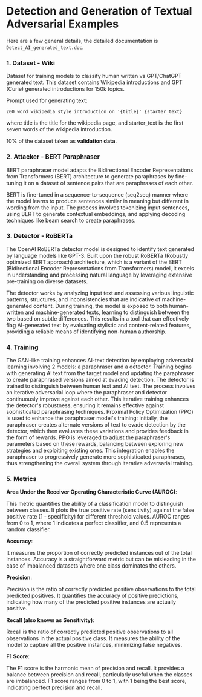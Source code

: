 # Detection and Generation of Textual Adversarial Examples 

Here are a few general details, the detailed documentation is `Detect_AI_generated_text.doc`.

### 1. Dataset - Wiki

Dataset for training models to classify human written vs GPT/ChatGPT generated text. This dataset contains Wikipedia introductions and GPT (Curie) generated introductions for 150k topics.

Prompt used for generating text:

`200 word wikipedia style introduction on '{title}'
{starter_text}`

where title is the title for the wikipedia page, and starter_text is the first seven words of the wikipedia introduction.

10% of the dataset taken as <b>validation data</b>.


### 2. Attacker - BERT Paraphraser

BERT paraphraser model adapts the Bidirectional Encoder Representations from Transformers (BERT) architecture to generate paraphrases by fine-tuning it on a dataset of sentence pairs that are paraphrases of each other.

BERT is fine-tuned in a sequence-to-sequence (seq2seq) manner where the model learns to produce sentences similar in meaning but different in wording from the input. The process involves tokenizing input sentences, using BERT to generate contextual embeddings, and applying decoding techniques like beam search to create paraphrases. 

### 3. Detector - RoBERTa 

The OpenAI RoBERTa detector model is designed to identify text generated by language models like GPT-3. Built upon the robust RoBERTa (Robustly optimized BERT approach) architecture, which is a variant of the BERT (Bidirectional Encoder Representations from Transformers) model, it excels in understanding and processing natural language by leveraging extensive pre-training on diverse datasets. 

The detector works by analyzing input text and assessing various linguistic patterns, structures, and inconsistencies that are indicative of machine-generated content. During training, the model is exposed to both human-written and machine-generated texts, learning to distinguish between the two based on subtle differences. This results in a tool that can effectively flag AI-generated text by evaluating stylistic and content-related features, providing a reliable means of identifying non-human authorship.

### 4. Training

The GAN-like training enhances AI-text detection by employing adversarial learning involving 2 models: a paraphraser and a detector. Training begins with generating AI text from the target model and updating the paraphraser to create paraphrased versions aimed at evading detection. The detector is trained to distinguish between human text and AI text. The process involves an iterative adversarial loop where the paraphraser and detector continuously improve against each other. This iterative training enhances the detector's robustness, ensuring it remains effective against sophisticated paraphrasing techniques​. Proximal Policy Optimization (PPO) is used to enhance the paraphraser model's training: initially, the paraphraser creates alternate versions of text to evade detection by the detector, which then evaluates these variations and provides feedback in the form of rewards. PPO is leveraged to adjust the paraphraser's parameters based on these rewards, balancing between exploring new strategies and exploiting existing ones. This integration enables the paraphraser to progressively generate more sophisticated paraphrases, thus strengthening the overall system through iterative adversarial training.

### 5. Metrics

<b>Area Under the Receiver Operating Characteristic Curve (AUROC)</b>:

This metric quantifies the ability of a classification model to distinguish between classes.
It plots the true positive rate (sensitivity) against the false positive rate (1 - specificity) for different threshold values.
AUROC ranges from 0 to 1, where 1 indicates a perfect classifier, and 0.5 represents a random classifier.


<b>Accuracy</b>:

It measures the proportion of correctly predicted instances out of the total instances.
Accuracy is a straightforward metric but can be misleading in the case of imbalanced datasets where one class dominates the others.


<b>Precision</b>:

Precision is the ratio of correctly predicted positive observations to the total predicted positives.
It quantifies the accuracy of positive predictions, indicating how many of the predicted positive instances are actually positive.


<b>Recall (also known as Sensitivity)</b>:

Recall is the ratio of correctly predicted positive observations to all observations in the actual positive class.
It measures the ability of the model to capture all the positive instances, minimizing false negatives.


<b>F1 Score</b>:

The F1 score is the harmonic mean of precision and recall.
It provides a balance between precision and recall, particularly useful when the classes are imbalanced.
F1 score ranges from 0 to 1, with 1 being the best score, indicating perfect precision and recall.